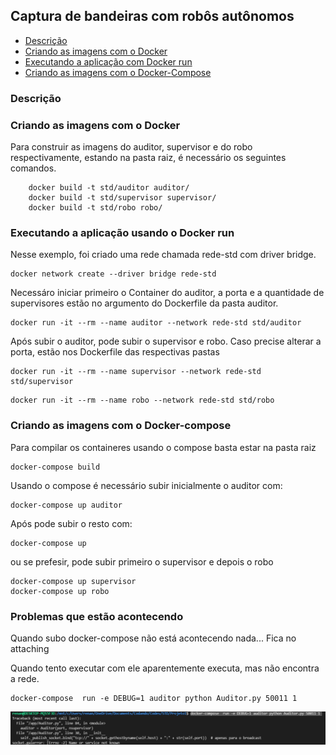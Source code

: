 ## Captura de bandeiras com robôs autônomos

<!--ts-->
   * [Descrição](#Descrição)  
   * [Criando as imagens com o Docker](#Criando-as-imagens-com-o-Docker)
   * [Executando a aplicação com Docker run](#Executando-a-aplicação-usando-o-Docker-run)
   * [Criando as imagens com o Docker-Compose](#Criando-as-imagens-com-o-Docker-Compose)

<!--te-->

### Descrição 

### Criando as imagens com o Docker

Para construir as imagens do auditor, supervisor e do robo respectivamente, estando na pasta raiz, é necessário os seguintes comandos.

```shel
    docker build -t std/auditor auditor/
    docker build -t std/supervisor supervisor/
    docker build -t std/robo robo/
```

### Executando a aplicação usando o Docker run

Nesse exemplo, foi criado uma rede chamada rede-std com driver bridge.

```shell
docker network create --driver bridge rede-std
```

Necessáro iniciar primeiro o Container do auditor, a porta e a quantidade de supervisores estão no argumento do Dockerfile da pasta auditor.

```shell
docker run -it --rm --name auditor --network rede-std std/auditor
```
Após subir o auditor, pode subir o supervisor e robo. Caso precise alterar a porta, estão nos Dockerfile das respectivas pastas

```shell
docker run -it --rm --name supervisor --network rede-std std/supervisor
```
```shell
docker run -it --rm --name robo --network rede-std std/robo
```
### Criando as imagens com o Docker-compose

Para compilar os containeres usando o compose basta estar na pasta raiz 

```shell
docker-compose build
```

Usando o compose é necessário subir inicialmente o auditor com:

```shell
docker-compose up auditor
```

Após pode subir o resto com:

```shell
docker-compose up
```

ou se prefesir, pode subir primeiro o supervisor e depois o robo

```shell
docker-compose up supervisor
docker-compose up robo
```

### Problemas que estão acontecendo

Quando subo docker-compose não está acontecendo nada... Fica no attaching

Quando tento executar com ele aparentemente executa, mas não encontra a rede.

```shell
docker-compose  run -e DEBUG=1 auditor python Auditor.py 50011 1
```

<div style="text-align:center">
   <img src="./img/run.PNG" />
</div>
